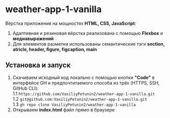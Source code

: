 # weather-app-1-vanilla

Вёрстка приложения на мощностях **HTML, CSS, JavaScript**:

1. Адаптивная и резиновая вёрстка реализована с помощью **Flexbox** и **медиавыражений**
2. Для элементов разметки использованы семантические тэги **section, atricle, header, figure, figcaption, main**

## Установка и запуск
1. Скачиваем исходный код локально с помощью кнопки **"Code"** в интерфейсе GH и предпочтитаемого способа из трёх (HTTPS, SSH, GitHub CLI):  
1.1 `https://github.com/VasiliyPetunin2/weather-app-1-vanilla.git`  
1.2 `git@github.com:VasiliyPetunin2/weather-app-1-vanilla.git`  
1.3 `gh repo clone VasiliyPetunin2/weather-app-1-vanilla`
2. Открываем **index.html** файл прямо в браузере
